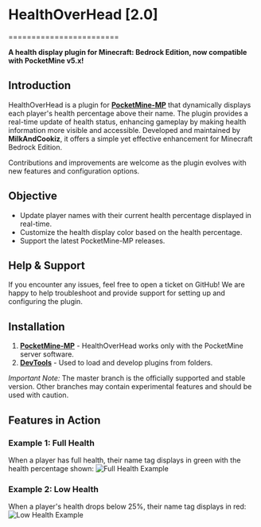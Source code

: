 # HealthOverHead [2.0]
========================

__A health display plugin for Minecraft: Bedrock Edition, now compatible with PocketMine v5.x!__

## Introduction
HealthOverHead is a plugin for **[PocketMine-MP](https://github.com/pmmp/PocketMine-MP)** that dynamically displays each player's health percentage above their name. The plugin provides a real-time update of health status, enhancing gameplay by making health information more visible and accessible. Developed and maintained by **MilkAndCookiz**, it offers a simple yet effective enhancement for Minecraft Bedrock Edition.

Contributions and improvements are welcome as the plugin evolves with new features and configuration options.

## Objective
* Update player names with their current health percentage displayed in real-time.
* Customize the health display color based on the health percentage.
* Support the latest PocketMine-MP releases.

## Help & Support
If you encounter any issues, feel free to open a ticket on GitHub! We are happy to help troubleshoot and provide support for setting up and configuring the plugin.

## Installation
1. **[PocketMine-MP](https://github.com/pmmp/PocketMine-MP)** - HealthOverHead works only with the PocketMine server software.
2. **[DevTools](https://github.com/pmmp/PocketMine-DevTools)** - Used to load and develop plugins from folders.

*Important Note:* 
The master branch is the officially supported and stable version. Other branches may contain experimental features and should be used with caution.

## Features in Action

### Example 1: Full Health
When a player has full health, their name tag displays in green with the health percentage shown:
![Full Health Example](https://cdn.discordapp.com/attachments/766416908089163786/1285509851245711403/Screenshot_20240917_095236_Minecraft.jpg?ex=66ea87d8&is=66e93658&hm=5ab0f650002cca834d3308ff1ce74bdd27489fb2bc9939a775e69f88683aa6c3&)

### Example 2: Low Health
When a player's health drops below 25%, their name tag displays in red:
![Low Health Example](https://cdn.discordapp.com/attachments/766416908089163786/1285509742470365230/Screenshot_77.png?ex=66ea87be&is=66e9363e&hm=376de061c8f5f195ac360a0b0c061b70ce4f15392f03c0072d43e114f39d99f8&)
